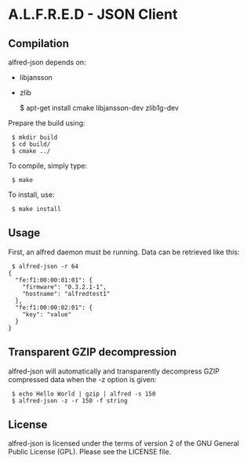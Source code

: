 A.L.F.R.E.D - JSON Client
=========================

Compilation
-----------

alfred-json depends on:
 * libjansson
 * zlib

     $ apt-get install cmake libjansson-dev zlib1g-dev

Prepare the build using:

     $ mkdir build
     $ cd build/
     $ cmake ../

To compile, simply type:

     $ make

To install, use:

     $ make install

Usage
-----

First, an alfred daemon must be running. Data can be retrieved like this:

     $ alfred-json -r 64
    {
      "fe:f1:00:00:01:01": {
        "firmware": "0.3.2.1-1",
        "hostname": "alfredtest1"
      },
      "fe:f1:00:00:02:01": {
        "key": "value"
      }
    }

Transparent GZIP decompression
------------------------------

alfred-json will automatically and transparently decompress GZIP compressed
data when the -z option is given:

     $ echo Hello World | gzip | alfred -s 150
     $ alfred-json -z -r 150 -f string

License
-------

alfred-json is licensed under the terms of version 2 of the GNU General
Public License (GPL). Please see the LICENSE file.
